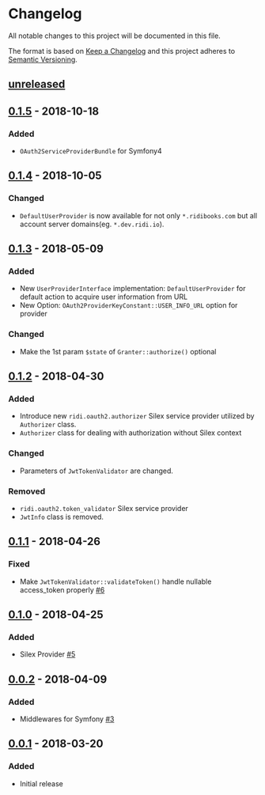 # Changelog
All notable changes to this project will be documented in this file.

The format is based on [Keep a Changelog](http://keepachangelog.com/en/1.0.0/)
and this project adheres to [Semantic Versioning](http://semver.org/spec/v2.0.0.html).

## [unreleased]

## [0.1.5] - 2018-10-18

### Added
- `OAuth2ServiceProviderBundle` for Symfony4

## [0.1.4] - 2018-10-05

### Changed
- `DefaultUserProvider` is now available for not only `*.ridibooks.com` but all account server domains(eg. `*.dev.ridi.io`).

## [0.1.3] - 2018-05-09

### Added
- New `UserProviderInterface` implementation: `DefaultUserProvider` for default action to acquire user information from URL
- New Option: `OAuth2ProviderKeyConstant::USER_INFO_URL` option for provider

### Changed
- Make the 1st param `$state` of `Granter::authorize()` optional

## [0.1.2] - 2018-04-30
### Added
- Introduce new `ridi.oauth2.authorizer` Silex service provider utilized by `Authorizer` class.
- `Authorizer` class for dealing with authorization without Silex context

### Changed
- Parameters of `JwtTokenValidator` are changed.

### Removed
- `ridi.oauth2.token_validator` Silex service provider
- `JwtInfo` class is removed.

## [0.1.1] - 2018-04-26
### Fixed
- Make `JwtTokenValidator::validateToken()` handle nullable access_token properly [#6](https://github.com/ridi/php-oauth2/pull/6)

## [0.1.0] - 2018-04-25
### Added
- Silex Provider [#5](https://github.com/ridi/php-oauth2/pull/5)

## [0.0.2] - 2018-04-09
### Added
- Middlewares for Symfony [#3](https://github.com/ridi/php-oauth2/pull/3)

## [0.0.1] - 2018-03-20
### Added
- Initial release


[unreleased]: https://github.com/ridi/php-oauth2/compare/v0.1.5...HEAD
[0.1.5]: https://github.com/ridi/php-oauth2/compare/v0.1.4...v0.1.5
[0.1.4]: https://github.com/ridi/php-oauth2/compare/v0.1.3...v0.1.4
[0.1.3]: https://github.com/ridi/php-oauth2/compare/v0.1.2...v0.1.3
[0.1.2]: https://github.com/ridi/php-oauth2/compare/v0.1.1...v0.1.2
[0.1.1]: https://github.com/ridi/php-oauth2/compare/v0.1.0...v0.1.1
[0.1.0]: https://github.com/ridi/php-oauth2/compare/v0.0.2...v0.1.0
[0.0.2]: https://github.com/ridi/php-oauth2/compare/v0.0.1...v0.0.2
[0.0.1]: https://github.com/ridi/php-oauth2/compare/4de01077bd941d3af4c8ed7e42777905db528f48...v0.0.1
